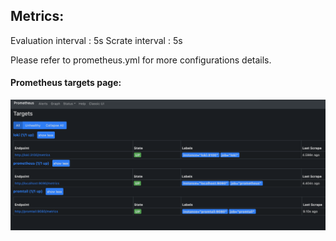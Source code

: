 ## Metrics:

Evaluation interval : 5s
Scrate interval : 5s

Please refer to prometheus.yml for more configurations details.

#### Prometheus targets page:
<img src='images/targets.png'>